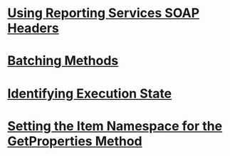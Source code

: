 # [Using Reporting Services SOAP Headers](using-reporting-services-soap-headers.md)

# [Batching Methods](batching-methods.md)
# [Identifying Execution State](identifying-execution-state.md)
# [Setting the Item Namespace for the GetProperties Method](setting-the-item-namespace-for-the-getproperties-method.md)
